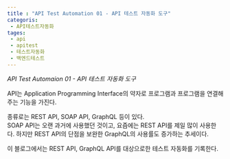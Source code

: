 ```yaml
---
title : "API Test Automation 01 - API 테스트 자동화 도구"  
categoris:
 - API테스트자동화
tages:
 - api
 - apitest
 - 테스트자동화
 - 백엔드테스트 
---
```

*API Test Automaion 01 - API 테스트 자동화 도구*  

API는 Application Programming Interface의 약자로 프로그램과 프로그램을 연결해주는 기능을 가진다.

종류로는 REST API, SOAP API, GraphQL 등이 있다.  
SOAP API는 오랜 과거에 사용했던 것이고, 요즘에는 REST API를 제일 많이 사용한다. 하지만 REST API의 단점을 보완한 GraphQL의 사용률도 증가하는 추세이다.  

이 블로그에서는 REST API, GraphQL API를 대상으로한 테스트 자동화를 기록한다.  

